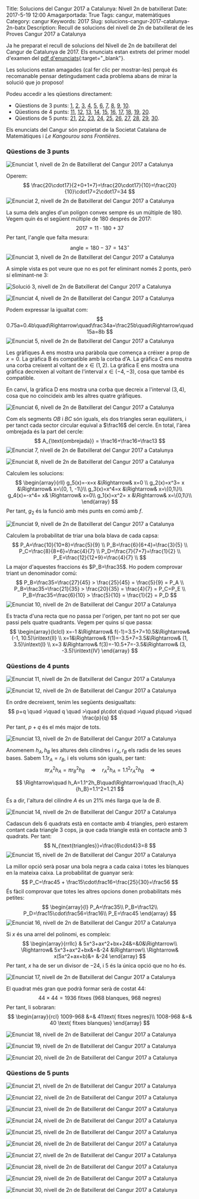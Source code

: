 Title: Solucions del Cangur 2017 a Catalunya: Nivell 2n de batxillerat
Date: 2017-5-19 12:00
Amagarportada: True
Tags: cangur, matemàtiques
Category: cangur
Keywords: 2017
Slug: solucions-cangur-2017-catalunya-2n-batx
Description: Recull de solucions del nivell de 2n de batxillerat de les Proves Cangur 2017 a Catalunya

Ja he preparat el recull de solucions del Nivell de 2n de batxillerat del Cangur de Catalunya de 2017. Els enunciats estan extrets del primer model d'examen del [pdf d'enunciats](enunciat_2017_cat_2n_batx.pdf){:target="_blank"}.

Les solucions estan amagades (cal fer clic per mostrar-les) perquè és recomanable pensar detingudament cada problema abans de mirar la solució que jo proposo!

Podeu accedir a les qüestions directament:

* Qüestions de 3 punts: [1](#questio-1), [2](#questio-2), [3](#questio-3), [4](#questio-4), [5](#questio-5), [6](#questio-6), [7](#questio-7), [8](#questio-8), [9](#questio-9), [10](#questio-10).
* Qüestions de 4 punts: [11](#questio-11), [12](#questio-12), [13](#questio-13), [14](#questio-14), [15](#questio-15), [16](#questio-16), [17](#questio-17), [18](#questio-18), [19](#questio-19), [20](#questio-20).
* Qüestions de 5 punts: [21](#questio-21), [22](#questio-22), [23](#questio-23), [24](#questio-24), [25](#questio-25), [26](#questio-26), [27](#questio-27), [28](#questio-28), [29](#questio-29), [30](#questio-30).

Els enunciats del Cangur són propietat de la Societat Catalana de Matemàtiques
i *Le Kangourou sans Frontières*.

### Qüestions de 3 punts

![Enunciat 1, nivell de 2n de Batxillerat del Cangur 2017 a Catalunya](enunciats/01.png)

Operem:
$$
\frac{20\cdot17}{2+0+1+7}=\frac{20\cdot17}{10}=\frac{20}{10}\cdot17=2\cdot17=34
$$
![Enunciat 2, nivell de 2n de Batxillerat del Cangur 2017 a Catalunya](enunciats/02.png)

La suma dels angles d'un polígon convex sempre és un múltiple de $180$. Vegem quin és el següent múltiple de $180$ després de $2017$:
$$
2017=11\cdot180 + 37
$$
Per tant, l'angle que falta mesura:
$$
\text{angle} = 180-37=143^\circ
$$
![Enunciat 3, nivell de 2n de Batxillerat del Cangur 2017 a Catalunya](enunciats/03.png)

A simple vista es pot veure que no es pot fer eliminant només $2$ ponts, però sí eliminant-ne $3$:

![Solució 3, nivell de 2n de Batxillerat del Cangur 2017 a Catalunya](solucions/03.png)

![Enunciat 4, nivell de 2n de Batxillerat del Cangur 2017 a Catalunya](enunciats/04.png)

Podem expressar la igualtat com:
$$
0.75a=0.4b\quad\Rightarrow\quad\frac34a=\frac25b\quad\Rightarrow\quad15a=8b
$$
![Enunciat 5, nivell de 2n de Batxillerat del Cangur 2017 a Catalunya](enunciats/05.png)

Les gràfiques A ens mostra una paràbola que comença a créixer a prop de $x=0$. La gràfica B és compatible amb la corba d'A. La gràfica C ens mostra una corba creixent al voltant de $x\in(1,2)$. La gràfica E ens mostra una gràfica decreixen al voltant de l'interval $x\in(-4,-3)$, cosa que també és compatible.

En canvi, la gràfica D ens mostra una corba que decreix a l'interval $(3,4)$, cosa que no coincideix amb les altres quatre gràfiques.

![Enunciat 6, nivell de 2n de Batxillerat del Cangur 2017 a Catalunya](enunciats/06.png)

Com els segments $OB$ i $BC$ són iguals, els dos triangles seran equilàters, i per tanct cada sector circular equival a $\frac16$ del cercle. En total, l'àrea ombrejada és la part del cercle:
$$
A_{\text{ombrejada}} = \frac16+\frac16=\frac13
$$
![Enunciat 7, nivell de 2n de Batxillerat del Cangur 2017 a Catalunya](enunciats/07.png)



![Enunciat 8, nivell de 2n de Batxillerat del Cangur 2017 a Catalunya](enunciats/08.png)

Calculem les solucions:
$$
\begin{array}{rll}
g_5(x)=-x=x &\Rightarrow& x=0 \\
g_2(x)=x^3= x &\Rightarrow& x=\{0, 1, -1\}\\
g_3(x)=x^4=x &\Rightarrow& x=\{0,1\}\\
g_4(x)=-x^4= x& \Rightarrow& x=0\\
g_1(x)=x^2= x &\Rightarrow& x=\{0,1\}\\
\end{array}
$$
Per tant, $g_2$ és la funció amb més punts en comú amb $f$.

![Enunciat 9, nivell de 2n de Batxillerat del Cangur 2017 a Catalunya](enunciats/09.png)

Calculem la probabilitat de triar una bola blava de cada capsa:
$$
P_A=\frac{10}{10+8}=\frac{5}{9} \\
P_B=\frac{6}{6+4}=\frac{3}{5} \\
P_C=\frac{8}{8+6}=\frac{4}{7} \\
P_D=\frac{7}{7+7}=\frac{1}{2} \\
P_E=\frac{12}{12+9}=\frac{4}{7} \\
$$
La major d'aquestes fraccions és $P_B=\frac35$. Ho podem comprovar triant un denominador comú:
$$
P_B=\frac35=\frac{27}{45} > \frac{25}{45} = \frac{5}{9} = P_A \\
P_B=\frac35=\frac{21}{35} > \frac{20}{35} = \frac{4}{7} = P_C=P_E \\
P_B=\frac35=\frac{6}{10} > \frac{5}{10} = \frac{1}{2} = P_D
$$
![Enunciat 10, nivell de 2n de Batxillerat del Cangur 2017 a Catalunya](enunciats/10.png)

Es tracta d'una recta que no passa per l'origen, per tant no pot ser que passi pels quatre quadrants. Vegem per quins sí que passa:
$$
\begin{array}{lclcl}
x=-1 &\Rightarrow& f(-1)=3.5+7=10.5&\Rightarrow& (-1, 10.5)\in\text{II} \\
x=1&\Rightarrow& f(1)=-3.5+7=3.5&\Rightarrow& (1, 3.5)\in\text{I} \\
x=3 &\Rightarrow& f(3)=-10.5+7=-3.5&\Rightarrow& (3, -3.5)\in\text{IV} 
\end{array}
$$


### Qüestions de 4 punts

![Enunciat 11, nivell de 2n de Batxillerat del Cangur 2017 a Catalunya](enunciats/11.png)

![Enunciat 12, nivell de 2n de Batxillerat del Cangur 2017 a Catalunya](enunciats/12.png)

En ordre decreixent, tenim les següents desigualtats:
$$
p+q \quad  >\quad q \quad >\quad p\cdot q\quad >\quad p\quad >\quad \frac{p}{q}
$$
Per tant, $p+q$ és el més major de tots.

![Enunciat 13, nivell de 2n de Batxillerat del Cangur 2017 a Catalunya](enunciats/13.png)

Anomenem $h_A, h_B$ les altures dels cilindres i $r_A,r_B$ els radis de les seues bases. Sabem $1.1r_A=r_B$, i els volums són iguals, per tant:
$$
\pi r_A^2h_A = \pi r_B^2h_B \quad\Rightarrow\quad r_A^2h_A = 1.1^2r_A^2h_B \quad\Rightarrow
$$

$$
\Rightarrow\quad h_A=1.1^2h_B\quad\Rightarrow\quad \frac{h_A}{h_B}=1.1^2=1.21
$$

És a dir, l'altura del cilindre $A$ és un $21\%$ més llarga que la de $B$.

![Enunciat 14, nivell de 2n de Batxillerat del Cangur 2017 a Catalunya](enunciats/14.png)

Cadascun dels $6$ quadrats està en contacte amb $4$ triangles, però estarem contant cada triangle $3$ cops, ja que cada triangle està en contacte amb $3$ quadrats. Per tant:
$$
N_{\text{triangles}}=\frac{6\cdot4}3=8
$$
![Enunciat 15, nivell de 2n de Batxillerat del Cangur 2017 a Catalunya](enunciats/15.png)

La millor opció serà posar una bola negra a cada caixa i totes les blanques en la mateixa caixa. La probabilitat de guanyar serà:
$$
P_C=\frac45 + \frac15\cdot\frac16=\frac{25}{30}=\frac56
$$
És fàcil comprovar que totes les altres opcions donen probabilitats més petites:
$$
\begin{array}{l}
P_A=\frac35\\
P_B=\frac12\\
P_D=\frac15\cdot\frac56=\frac16\\
P_E=\frac45
\end{array}
$$
![Enunciat 16, nivell de 2n de Batxillerat del Cangur 2017 a Catalunya](enunciats/16.png)

Si $x$ és una arrel del polinomi, es compleix:
$$
\begin{array}{rrllc}
& 5x^3+ax^2+bx+24&=&0&\Rightarrow\\
\Rightarrow& 5x^3+ax^2+bx&=&-24 &\Rightarrow\\
\Rightarrow& x(5x^2+ax+b)&= &-24
\end{array}
$$
Per tant, $x$ ha de ser un divisor de $-24$, i $5$ és la única opció que no ho és.

![Enunciat 17, nivell de 2n de Batxillerat del Cangur 2017 a Catalunya](enunciats/17.png)

El quadrat més gran que podrà formar serà de costat $44$:
$$
44\times44=1936 \text{ fitxes (968 blanques, 968 negres)}
$$
Per tant, li sobraran:
$$
\begin{array}{rcl}
1009-968 &=& 41\text{ fitxes negres}\\
1008-968 &=& 40 \text{ fitxes blanques}
\end{array}
$$

![Enunciat 18, nivell de 2n de Batxillerat del Cangur 2017 a Catalunya](enunciats/18.png)


![Enunciat 19, nivell de 2n de Batxillerat del Cangur 2017 a Catalunya](enunciats/19.png)


![Enunciat 20, nivell de 2n de Batxillerat del Cangur 2017 a Catalunya](enunciats/20.png)


### Qüestions de 5 punts

![Enunciat 21, nivell de 2n de Batxillerat del Cangur 2017 a Catalunya](enunciats/21.png)


![Enunciat 22, nivell de 2n de Batxillerat del Cangur 2017 a Catalunya](enunciats/22.png)


![Enunciat 23, nivell de 2n de Batxillerat del Cangur 2017 a Catalunya](enunciats/23.png)

![Enunciat 24, nivell de 2n de Batxillerat del Cangur 2017 a Catalunya](enunciats/24.png)


![Enunciat 25, nivell de 2n de Batxillerat del Cangur 2017 a Catalunya](enunciats/25.png)


![Enunciat 26, nivell de 2n de Batxillerat del Cangur 2017 a Catalunya](enunciats/26.png)


![Enunciat 27, nivell de 2n de Batxillerat del Cangur 2017 a Catalunya](enunciats/27.png)


![Enunciat 28, nivell de 2n de Batxillerat del Cangur 2017 a Catalunya](enunciats/28.png)


![Enunciat 29, nivell de 2n de Batxillerat del Cangur 2017 a Catalunya](enunciats/29.png)


![Enunciat 30, nivell de 2n de Batxillerat del Cangur 2017 a Catalunya](enunciats/30.png)

